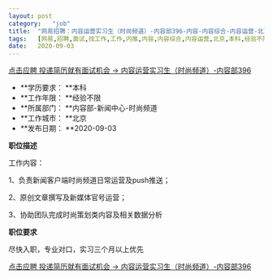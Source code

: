 ```yaml
---
layout:	post
category:	"job"
title:	"网易招聘：内容运营实习生（时尚频道）-内容部396-内容-内容综合-内容运营-北京本科经验不限"
tags:	[网易,招聘,面试,找工作,工作,内推,内容,内容综合,内容运营,北京,本科,经验不限]
date:	2020-09-03
---
```


[点击应聘 投递简历就有面试机会 ->  内容运营实习生（时尚频道）-内容部396](http://mobile.bole.netease.com/bole/boleDetail?id=24629&employeeId=346f03c3cda5f04c&key=all)



- **学历要求： **本科
- **工作年限： **经验不限
- **所属部门： **内容部-新闻中心-时尚频道
- **工作城市： **北京
- **发布日期： **2020-09-03



**职位描述**

工作内容：

1、负责新闻客户端时尚频道日常运营及push推送；

2、原创文章撰写及新媒体官号运营；

3、协助团队完成时尚策划类内容及相关数据分析



**职位要求**

尽快入职，专业对口，实习三个月以上优先



[点击应聘 投递简历就有面试机会 ->  内容运营实习生（时尚频道）-内容部396](http://mobile.bole.netease.com/bole/boleDetail?id=24629&employeeId=346f03c3cda5f04c&key=all)
